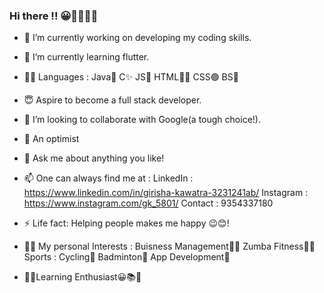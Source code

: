 ### Hi there !! 😀👋🏻🙋🏻‍

- 🔭 I’m currently working on developing my coding skills.
- 🌱 I’m currently learning flutter.
- 👍🏻 Languages : Java💯 C✨ JS🎀 HTML🧘🏻‍ CSS🟣 BS🔲
- 😇 Aspire to become a full stack developer.
- 👯 I’m looking to collaborate with Google(a tough choice!). 
- 🤔 An optimist 
- 💬 Ask me about anything you like!
- 📫 One can always find me at : 
             LinkedIn : https://www.linkedin.com/in/girisha-kawatra-3231241ab/
             Instagram : https://www.instagram.com/gk_5801/
             Contact : 9354337180
- ⚡ Life fact: Helping people makes me happy 😉😊!
- 🧒🏻 My personal Interests : 
             Buisness Management👩🏻‍
             Zumba Fitness💃🏻
             Sports : Cycling🚴 Badminton🏸
             App Development🎇

- 🤹🏻‍Learning Enthusiast😀📚🔖


